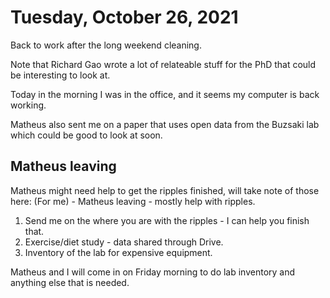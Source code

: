 # Tuesday, October 26, 2021

Back to work after the long weekend cleaning.

Note that Richard Gao wrote a lot of relateable stuff for the PhD that could be interesting to look at.

Today in the morning I was in the office, and it seems my computer is back working.

Matheus also sent me on a paper that uses open data from the Buzsaki lab which could be good to look at soon.

## Matheus leaving

Matheus might need help to get the ripples finished, will take note of those here:
(For me) - Matheus leaving - mostly help with ripples.
1. Send me on the where you are with the ripples - I can help you finish that.
2. Exercise/diet study - data shared through Drive.
3. Inventory of the lab for expensive equipment.

Matheus and I will come in on Friday morning to do lab inventory and anything else that is needed.
